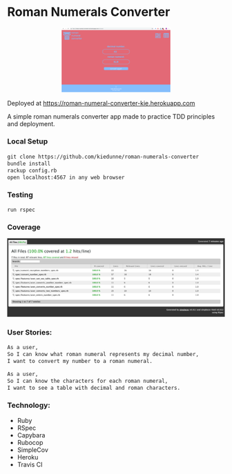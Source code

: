 
# Roman Numerals Converter

<p align="center"><img src="./browser_view.png" width="50%" height="50%"></p>

Deployed at https://roman-numeral-converter-kie.herokuapp.com

A simple roman numerals converter app made to practice TDD principles and deployment.

### Local Setup

```
git clone https://github.com/kiedunne/roman-numerals-converter
bundle install
rackup config.rb
open localhost:4567 in any web browser
```

### Testing

```
run rspec
```

### Coverage

![Screenshot](coverage.png)

### User Stories:

```
As a user,
So I can know what roman numeral represents my decimal number,
I want to convert my number to a roman numeral.
```

```
As a user,
So I can know the characters for each roman numeral,
I want to see a table with decimal and roman characters.
```

### Technology:

* Ruby
* RSpec
* Capybara
* Rubocop
* SimpleCov
* Heroku
* Travis CI
